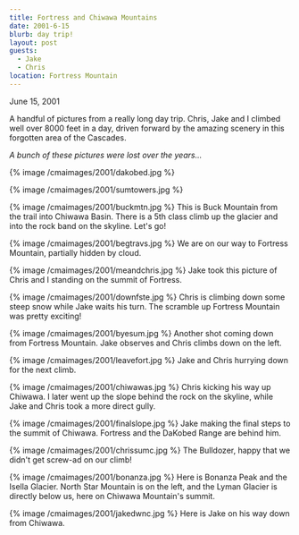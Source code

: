 ```yaml
---
title: Fortress and Chiwawa Mountains
date: 2001-6-15
blurb: day trip!
layout: post
guests:
  - Jake
  - Chris
location: Fortress Mountain
---
```


June 15, 2001

A handful of pictures from a really long day trip.  Chris, Jake and I climbed
well over 8000 feet in a day, driven forward by the amazing scenery in this
forgotten area of the Cascades.

_A bunch of these pictures were lost over the years..._

{% image /cmaimages/2001/dakobed.jpg %}

{% image /cmaimages/2001/sumtowers.jpg %}


{% image /cmaimages/2001/buckmtn.jpg %}
This is Buck Mountain from the trail into Chiwawa Basin. There is a 5th class climb
up the glacier and into the rock band on the skyline. Let's go!

{% image /cmaimages/2001/begtravs.jpg %}
We are on our way to Fortress Mountain, partially hidden by cloud.

{% image /cmaimages/2001/meandchris.jpg %}
Jake took this picture of Chris and I standing on the summit of Fortress.

{% image /cmaimages/2001/downfste.jpg %}
Chris is climbing down some steep snow while Jake waits his turn. The scramble up
Fortress Mountain was pretty exciting!

{% image /cmaimages/2001/byesum.jpg %}
Another shot coming down from Fortress Mountain. Jake observes and Chris climbs down
on the left.

{% image /cmaimages/2001/leavefort.jpg %}
Jake and Chris hurrying down for the next climb.

{% image /cmaimages/2001/chiwawas.jpg %}
Chris kicking his way up Chiwawa. I later went up the slope behind the rock on the skyline,
while Jake and Chris took a more direct gully.

{% image /cmaimages/2001/finalslope.jpg %}
Jake making the final steps to the summit of Chiwawa. Fortress and the DaKobed Range
are behind him.

{% image /cmaimages/2001/chrissumc.jpg %}
The Bulldozer, happy that we didn't get screw-ad on our climb!

{% image /cmaimages/2001/bonanza.jpg %}
Here is Bonanza Peak and the Isella Glacier. North Star Mountain is on the left, and
the Lyman Glacier is directly below us, here on Chiwawa Mountain's summit.

{% image /cmaimages/2001/jakedwnc.jpg %}
Here is Jake on his way down from Chiwawa.






